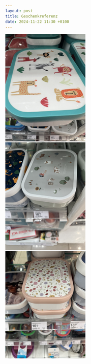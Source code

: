 ```yaml
---
layout: post
title: Geschenkreferenz
date: 2024-11-22 11:30 +0100
---
```


<img src="/assets/images/lunch_box_1.jpg" alt="lunch box 1" width="50%" />

<img src="/assets/images/lunch_box_2.jpg" alt="lunch box 2" width="50%" />

<img src="/assets/images/lunch_box_3.jpg" alt="lunch box 3" width="50%" />

